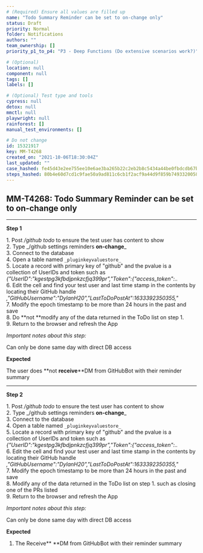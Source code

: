 ```yaml
---
# (Required) Ensure all values are filled up
name: "Todo Summary Reminder can be set to on-change only"
status: Draft
priority: Normal
folder: Notifications
authors: ""
team_ownership: []
priority_p1_to_p4: "P3 - Deep Functions (Do extensive scenarios work?)"

# (Optional)
location: null
component: null
tags: []
labels: []

# (Optional) Test type and tools
cypress: null
detox: null
mmctl: null
playwright: null
rainforest: []
manual_test_environments: []

# Do not change
id: 15321917
key: MM-T4268
created_on: "2021-10-06T18:30:04Z"
last_updated: ""
case_hashed: fe45d43e2ee755ee10e6ae3ba265b22c2eb2b8c5434a44be0fbdcdb67bd880d8ea24b2eccc9b9bbf3dc4b949084bb4e9
steps_hashed: 80b4e60d7cd1c9fae50a9ad811c6cb1f2acf9a44d9f859b7493320058d2b3daacdd6f0ed00ef788ba1e9895c375fc1ba
---
```


<!-- (Auto-generated) Based on frontmatter's "key" and "name" -->

## MM-T4268: Todo Summary Reminder can be set to on-change only

---

**Step 1**

1\. Post _/github todo_ to ensure the test user has content to show\
2\. Type \_/github settings reminders **on-change**\_\
3\. Connect to the database\
4\. Open a table named `_pluginkeyvaluestore_`\
5\. Locate a record with primary key of "github" and the pvalue is a collection of UserIDs and token such as _{"UserID":"kgestpg3kfbdjpnkzcfjq399pr","Token":{"access\_token":.._\
6\. Edit the cell and find your test user and last time stamp in the contents by locating their GitHub handle _,"GitHubUsername":"DylanH20","LastToDoPostAt":1633392350355,"_\
7\. Modify the epoch timestamp to be more than 24 hours in the past and save\
8\. Do \*\*not \*\*modify any of the data returned in the ToDo list on step 1.\
9\. Return to the browser and refresh the App

_Important notes about this step:_

Can only be done same day with direct DB access

**Expected**

The user does \*\*not **receive**\*\*DM from GitHubBot with their reminder summary

---

**Step 2**

1\. Post _/github todo_ to ensure the test user has content to show\
2\. Type \_/github settings reminders **on-change**\_\
3\. Connect to the database\
4\. Open a table named `_pluginkeyvaluestore_`\
5\. Locate a record with primary key of "github" and the pvalue is a collection of UserIDs and token such as _{"UserID":"kgestpg3kfbdjpnkzcfjq399pr","Token":{"access\_token":.._\
6\. Edit the cell and find your test user and last time stamp in the contents by locating their GitHub handle _,"GitHubUsername":"DylanH20","LastToDoPostAt":1633392350355,"_\
7\. Modify the epoch timestamp to be more than 24 hours in the past and save\
8\. Modify any of the data returned in the ToDo list on step 1. such as closing one of the PRs listed\
9\. Return to the browser and refresh the App

_Important notes about this step:_

Can only be done same day with direct DB access

**Expected**

1. The Receive\*\* \*\*DM from GitHubBot with their reminder summary
